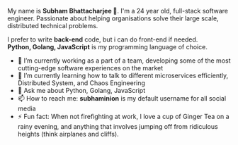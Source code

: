 
<!--
**subhaminion/subhaminion** is a ✨ _special_ ✨ repository because its `README.md` (this file) appears on your GitHub profile.
-->

My name is **Subham Bhattacharjee 🚀**. I'm a 24 year old, full-stack software engineer.
Passionate about helping organisations solve their large scale, distributed technical problems.

I prefer to write **back-end** code, but i can do front-end if needed.  
**Python, Golang, JavaScript** is my programming language of choice.

- 🔭 I’m currently working as a part of a team, developing some of the most cutting-edge software experiences on the market
- 🌱 I’m currently learning how to talk to different microservices efficiently, Distributed System, and Chaos Engineering
- 💬 Ask me about Python, Golang, JavaScript
- 📫 How to reach me: **subhaminion** is my default username for all social media
- ⚡ Fun fact: When not firefighting at work, I love a cup of Ginger Tea on a rainy evening, and anything that involves jumping off from ridiculous heights (think airplanes and cliffs).
